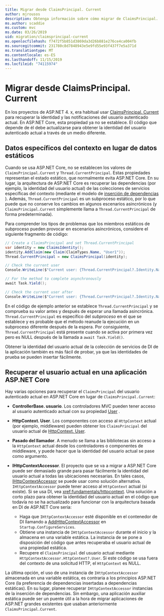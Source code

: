 ```yaml
---
title: Migrar desde ClaimsPrincipal. Current
author: mjrousos
description: Obtenga información sobre cómo migrar de ClaimsPrincipal. Current para recuperar la identidad del usuario autenticado actual y las notificaciones en ASP.NET Core.
ms.author: scaddie
ms.custom: mvc
ms.date: 03/26/2019
uid: migration/claimsprincipal-current
ms.openlocfilehash: f7472f5b851d3869da3d26b881e276ce4ca004fb
ms.sourcegitcommit: 231780c8d7848943e5e9fd55e93f437f7e5a371d
ms.translationtype: MT
ms.contentlocale: es-ES
ms.lasthandoff: 11/15/2019
ms.locfileid: "74115974"
---
```

# <a name="migrate-from-claimsprincipalcurrent"></a>Migrar desde ClaimsPrincipal. Current

En los proyectos de ASP.NET 4. x, era habitual usar [ClaimsPrincipal. Current](/dotnet/api/system.security.claims.claimsprincipal.current) para recuperar la identidad y las notificaciones del usuario autenticado actual. En ASP.NET Core, esta propiedad ya no se establece. El código que depende de él debe actualizarse para obtener la identidad del usuario autenticado actual a través de un medio diferente.

## <a name="context-specific-data-instead-of-static-data"></a>Datos específicos del contexto en lugar de datos estáticos

Cuando se usa ASP.NET Core, no se establecen los valores de `ClaimsPrincipal.Current` y `Thread.CurrentPrincipal`. Estas propiedades representan el estado estático, que normalmente evita ASP.NET Core. En su lugar, la arquitectura de ASP.NET Core es recuperar las dependencias (por ejemplo, la identidad del usuario actual) de las colecciones de servicios específicas del contexto (mediante el modelo de [inserción de dependencias](xref:fundamentals/dependency-injection) ). Además, `Thread.CurrentPrincipal` es un subproceso estático, por lo que puede que no conserve los cambios en algunos escenarios asincrónicos (y `ClaimsPrincipal.Current` simplemente llama a `Thread.CurrentPrincipal` de forma predeterminada).

Para comprender los tipos de problemas que los miembros estáticos de subproceso pueden provocar en escenarios asincrónicos, considere el siguiente fragmento de código:

```csharp
// Create a ClaimsPrincipal and set Thread.CurrentPrincipal
var identity = new ClaimsIdentity();
identity.AddClaim(new Claim(ClaimTypes.Name, "User1"));
Thread.CurrentPrincipal = new ClaimsPrincipal(identity);

// Check the current user
Console.WriteLine($"Current user: {Thread.CurrentPrincipal?.Identity.Name}");

// For the method to complete asynchronously
await Task.Yield();

// Check the current user after
Console.WriteLine($"Current user: {Thread.CurrentPrincipal?.Identity.Name}");
```

En el código de ejemplo anterior se establece `Thread.CurrentPrincipal` y se comprueba su valor antes y después de esperar una llamada asincrónica. `Thread.CurrentPrincipal` es específico del *subproceso* en el que se establece y es probable que el método reanude la ejecución en un subproceso diferente después de la espera. Por consiguiente, `Thread.CurrentPrincipal` está presente cuando se activa por primera vez pero es NULL después de la llamada a `await Task.Yield()`.

Obtener la identidad del usuario actual de la colección de servicios de DI de la aplicación también es más fácil de probar, ya que las identidades de prueba se pueden insertar fácilmente.

## <a name="retrieve-the-current-user-in-an-aspnet-core-app"></a>Recuperar el usuario actual en una aplicación ASP.NET Core

Hay varias opciones para recuperar el `ClaimsPrincipal` del usuario autenticado actual en ASP.NET Core en lugar de `ClaimsPrincipal.Current`:

* **ControllerBase. usuario**. Los controladores MVC pueden tener acceso al usuario autenticado actual con su propiedad [User](/dotnet/api/microsoft.aspnetcore.mvc.controllerbase.user) .
* **HttpContext. User**. Los componentes con acceso al `HttpContext` actual (por ejemplo, middleware) pueden obtener los `ClaimsPrincipal` del usuario actual de [HttpContext. User](/dotnet/api/microsoft.aspnetcore.http.httpcontext.user).
* **Pasado del llamador**. A menudo se llama a las bibliotecas sin acceso a la `HttpContext` actual desde los controladores o componentes de middleware, y puede hacer que la identidad del usuario actual se pase como argumento.
* **IHttpContextAccessor**. El proyecto que se va a migrar a ASP.NET Core puede ser demasiado grande para pasar fácilmente la identidad del usuario actual a todas las ubicaciones necesarias. En tales casos, [IHttpContextAccessor](/dotnet/api/microsoft.aspnetcore.http.ihttpcontextaccessor) se puede usar como solución alternativa. `IHttpContextAccessor` puede tener acceso al `HttpContext` actual (si existe). Si se usa DI, vea <xref:fundamentals/httpcontext>. Una solución a corto plazo para obtener la identidad del usuario actual en el código que todavía no se ha actualizado para funcionar con la arquitectura basada en DI de ASP.NET Core sería:

  * Haga que `IHttpContextAccessor` esté disponible en el contenedor de DI llamando a [AddHttpContextAccessor](https://github.com/aspnet/Hosting/issues/793) en `Startup.ConfigureServices`.
  * Obtiene una instancia de `IHttpContextAccessor` durante el inicio y la almacena en una variable estática. La instancia de se pone a disposición del código que antes recuperaba el usuario actual de una propiedad estática.
  * Recupere el `ClaimsPrincipal` del usuario actual mediante `HttpContextAccessor.HttpContext?.User`. Si este código se usa fuera del contexto de una solicitud HTTP, el `HttpContext` es NULL.

La última opción, el uso de una instancia de `IHttpContextAccessor` almacenada en una variable estática, es contraria a los principios ASP.NET Core (la preferencia de dependencias insertadas a dependencias estáticas). En su lugar, planee recuperar `IHttpContextAccessor` instancias de la inserción de dependencias. Sin embargo, una aplicación auxiliar estática puede ser un puente útil a la hora de migrar aplicaciones de ASP.NET grandes existentes que usaban anteriormente `ClaimsPrincipal.Current`.
